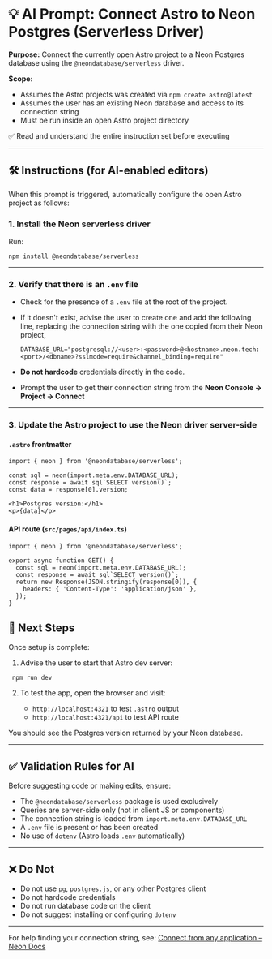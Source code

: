 # 💡 AI Prompt: Connect Astro to Neon Postgres (Serverless Driver)

**Purpose:** Connect the currently open Astro project to a Neon Postgres database using the `@neondatabase/serverless` driver.

**Scope:**
- Assumes the Astro projects was created via `npm create astro@latest`
- Assumes the user has an existing Neon database and access to its connection string
- Must be run inside an open Astro project directory

✅ Read and understand the entire instruction set before executing

---

## 🛠️ Instructions (for AI-enabled editors)

When this prompt is triggered, automatically configure the open Astro project as follows:

### 1. Install the Neon serverless driver

Run:

```
npm install @neondatabase/serverless
```

---

### 2. Verify that there is an `.env` file

- Check for the presence of a `.env` file at the root of the project.
- If it doesn't exist, advise the user to create one and add the following line, replacing the connection string with the one copied from their Neon project,

  ```
  DATABASE_URL="postgresql://<user>:<password>@<hostname>.neon.tech:<port>/<dbname>?sslmode=require&channel_binding=require"
  ```

- **Do not hardcode** credentials directly in the code.
- Prompt the user to get their connection string from the **Neon Console → Project → Connect**

---

### 3. Update the Astro project to use the Neon driver server-side

#### `.astro` frontmatter

```
import { neon } from '@neondatabase/serverless';

const sql = neon(import.meta.env.DATABASE_URL);
const response = await sql`SELECT version()`;
const data = response[0].version;
```

```
<h1>Postgres version:</h1>
<p>{data}</p>
```

#### API route (`src/pages/api/index.ts`)

```
import { neon } from '@neondatabase/serverless';

export async function GET() {
  const sql = neon(import.meta.env.DATABASE_URL);
  const response = await sql`SELECT version()`;
  return new Response(JSON.stringify(response[0]), {
    headers: { 'Content-Type': 'application/json' },
  });
}
```

## 🚀 Next Steps

Once setup is complete:

1. Advise the user to start that Astro dev server:

  ```
   npm run dev
  ```

2. To test the app, open the browser and visit:

   - `http://localhost:4321` to test `.astro` output
   - `http://localhost:4321/api` to test API route

You should see the Postgres version returned by your Neon database.

---

## ✅ Validation Rules for AI

Before suggesting code or making edits, ensure:

- The `@neondatabase/serverless` package is used exclusively
- Queries are server-side only (not in client JS or components)
- The connection string is loaded from `import.meta.env.DATABASE_URL`
- A `.env` file is present or has been created
- No use of `dotenv` (Astro loads `.env` automatically)

---

## ❌ Do Not

- Do not use `pg`, `postgres.js`, or any other Postgres client
- Do not hardcode credentials
- Do not run database code on the client
- Do not suggest installing or configuring `dotenv`

---

For help finding your connection string, see: [Connect from any application – Neon Docs](https://neon.tech/docs/connect/connect-from-any-application)
